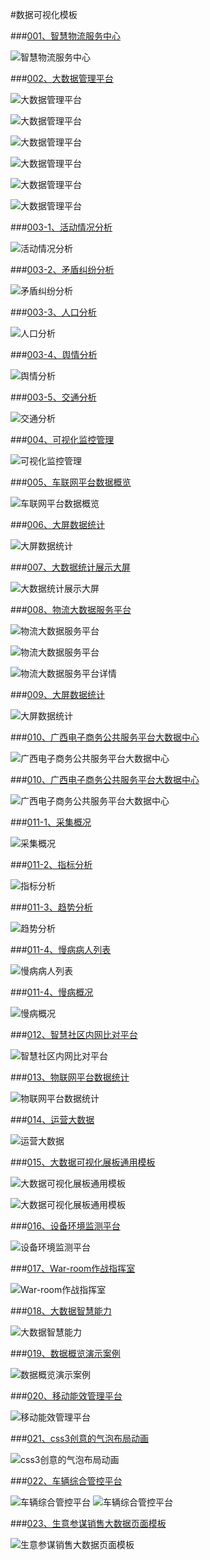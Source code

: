 #数据可视化模板

###[001、智慧物流服务中心](./001/index.html)

![智慧物流服务中心](./demoImages/001.png)

###[002、大数据管理平台](./002/index.html)

![大数据管理平台](./demoImages/002-1.png)

![大数据管理平台](./demoImages/002-2.png)

![大数据管理平台](./demoImages/002-3.png)

![大数据管理平台](./demoImages/002-4.png)

![大数据管理平台](./demoImages/002-5.png)

![大数据管理平台](./demoImages/002-6.png)

###[003-1、活动情况分析](./003/activity.html)

![活动情况分析](./demoImages/003-1.png)

###[003-2、矛盾纠纷分析](./003/analysis.html)

![矛盾纠纷分析](./demoImages/003-2.png)

###[003-3、人口分析](./003/people.html)

![人口分析](./demoImages/003-3.png)

###[003-4、舆情分析](./003/public.html)

![舆情分析](./demoImages/003-4.png)

###[003-5、交通分析](./003/traffic.html)

![交通分析](./demoImages/003-5.png)


###[004、可视化监控管理](./004/index.html)

![可视化监控管理](./demoImages/004.png)

###[005、车联网平台数据概览](./005/index.html)

![车联网平台数据概览](./demoImages/005.png)

###[006、大屏数据统计](./006/index.html)

![大屏数据统计](./demoImages/006.png)

###[007、大数据统计展示大屏](./007/index.html)

![大数据统计展示大屏](./demoImages/007.png)


###[008、物流大数据服务平台](./008/index.html)

![物流大数据服务平台](./demoImages/008-1.png)

![物流大数据服务平台](./demoImages/008-2.png)

![物流大数据服务平台详情](./demoImages/008-3.png)

###[009、大屏数据统计](./009/index.html)

![大屏数据统计](./demoImages/009.png)


###[010、广西电子商务公共服务平台大数据中心](./010/index.html)

![广西电子商务公共服务平台大数据中心](./demoImages/010.png)

###[010、广西电子商务公共服务平台大数据中心](./010/index.html)

![广西电子商务公共服务平台大数据中心](./demoImages/010.png)



###[011-1、采集概况](./011/views/index.html)

![采集概况](./demoImages/011-1.png)

###[011-2、指标分析](./011/views/quota.html)

![指标分析](./demoImages/011-2.png)

###[011-3、趋势分析](./011/views/trend.html)

![趋势分析](./demoImages/011-3.png)

###[011-4、慢病病人列表](./011/views/chronic.html)

![慢病病人列表](./demoImages/011-4.png)

###[011-4、慢病概况](./011/views/NCDindex.html)

![慢病概况](./demoImages/011-5.png)



###[012、智慧社区内网比对平台](./012/index.html)

![智慧社区内网比对平台](./demoImages/012.png)


###[013、物联网平台数据统计](./013/index.html)

![物联网平台数据统计](./demoImages/013.png)


###[014、运营大数据](./014/index.html)

![运营大数据](./demoImages/014.png)


###[015、大数据可视化展板通用模板](./015/index.html)

![大数据可视化展板通用模板](./demoImages/015-1.png)

![大数据可视化展板通用模板](./demoImages/015-2.png)


###[016、设备环境监测平台](./016/index.html)

![设备环境监测平台](./demoImages/016.png)


###[017、War-room作战指挥室](./017/index.html)

![War-room作战指挥室](./demoImages/017.png)

###[018、大数据智慧能力](./018/index.html)

![大数据智慧能力](./demoImages/018.png)

###[019、数据概览演示案例](./019/index.html)

![数据概览演示案例](./demoImages/019.png)


###[020、移动能效管理平台](./020/index.html)

![移动能效管理平台](./demoImages/020.png)

###[021、css3创意的气泡布局动画](./021/index.html)

![css3创意的气泡布局动画](./demoImages/021.png)


###[022、车辆综合管控平台](./022/index.html)

![车辆综合管控平台](./demoImages/022-1.png)
![车辆综合管控平台](./demoImages/022-2.png)

###[023、生意参谋销售大数据页面模板](./023/index.html)

![生意参谋销售大数据页面模板](./demoImages/023.jpg)
